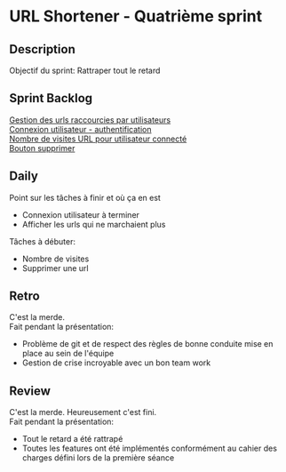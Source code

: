 # URL Shortener - Quatrième sprint

## Description

Objectif du sprint: Rattraper tout le retard  

## Sprint Backlog

[Gestion des urls raccourcies par utilisateurs](backlog.md#gestion-des-urls-raccourcies-par-utilisateurs)  
[Connexion utilisateur - authentification](backlog.md#connexion-utilisateur)  
[Nombre de visites URL pour utilisateur connecté](backlog.md#nombre-de-visites-url-pour-utilisateur-connecté)  
[Bouton supprimer](backlog.md#bouton-supprimer)

## Daily

Point sur les tâches à finir et où ça en est  
- Connexion utilisateur à terminer
- Afficher les urls qui ne marchaient plus

Tâches à débuter:
- Nombre de visites
- Supprimer une url

## Retro

C'est la merde.  
Fait pendant la présentation:
* Problème de git et de respect des règles de bonne conduite mise en place au sein de l'équipe
* Gestion de crise incroyable avec un bon team work

## Review

C'est la merde. Heureusement c'est fini.  
Fait pendant la présentation:
* Tout le retard a été rattrapé
* Toutes les features ont été implémentés conformément au cahier des charges défini lors de la première séance
